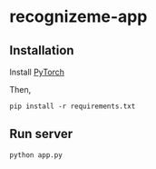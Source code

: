 # recognizeme-app

## Installation

Install [PyTorch](https://pytorch.org/get-started/locally/)

Then,
```
pip install -r requirements.txt
```

## Run server
```
python app.py
```
